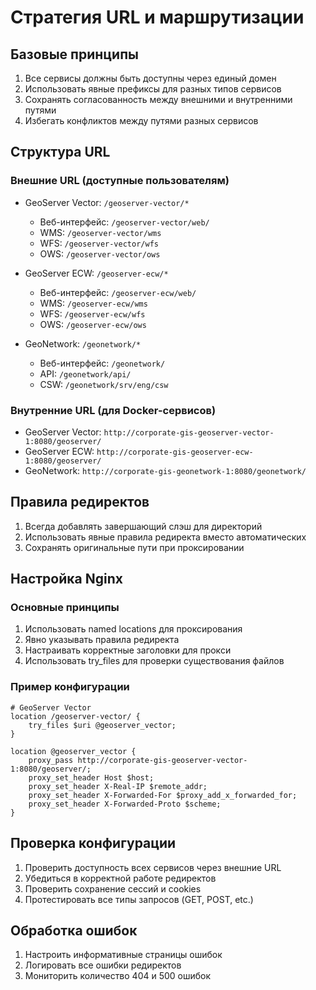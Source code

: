 # Стратегия URL и маршрутизации

## Базовые принципы

1. Все сервисы должны быть доступны через единый домен
2. Использовать явные префиксы для разных типов сервисов
3. Сохранять согласованность между внешними и внутренними путями
4. Избегать конфликтов между путями разных сервисов

## Структура URL

### Внешние URL (доступные пользователям)

- GeoServer Vector: `/geoserver-vector/*`
  - Веб-интерфейс: `/geoserver-vector/web/`
  - WMS: `/geoserver-vector/wms`
  - WFS: `/geoserver-vector/wfs`
  - OWS: `/geoserver-vector/ows`

- GeoServer ECW: `/geoserver-ecw/*`
  - Веб-интерфейс: `/geoserver-ecw/web/`
  - WMS: `/geoserver-ecw/wms`
  - WFS: `/geoserver-ecw/wfs`
  - OWS: `/geoserver-ecw/ows`

- GeoNetwork: `/geonetwork/*`
  - Веб-интерфейс: `/geonetwork/`
  - API: `/geonetwork/api/`
  - CSW: `/geonetwork/srv/eng/csw`

### Внутренние URL (для Docker-сервисов)

- GeoServer Vector: `http://corporate-gis-geoserver-vector-1:8080/geoserver/`
- GeoServer ECW: `http://corporate-gis-geoserver-ecw-1:8080/geoserver/`
- GeoNetwork: `http://corporate-gis-geonetwork-1:8080/geonetwork/`

## Правила редиректов

1. Всегда добавлять завершающий слэш для директорий
2. Использовать явные правила редиректа вместо автоматических
3. Сохранять оригинальные пути при проксировании

## Настройка Nginx

### Основные принципы

1. Использовать named locations для проксирования
2. Явно указывать правила редиректа
3. Настраивать корректные заголовки для прокси
4. Использовать try_files для проверки существования файлов

### Пример конфигурации

```nginx
# GeoServer Vector
location /geoserver-vector/ {
    try_files $uri @geoserver_vector;
}

location @geoserver_vector {
    proxy_pass http://corporate-gis-geoserver-vector-1:8080/geoserver/;
    proxy_set_header Host $host;
    proxy_set_header X-Real-IP $remote_addr;
    proxy_set_header X-Forwarded-For $proxy_add_x_forwarded_for;
    proxy_set_header X-Forwarded-Proto $scheme;
}
```

## Проверка конфигурации

1. Проверить доступность всех сервисов через внешние URL
2. Убедиться в корректной работе редиректов
3. Проверить сохранение сессий и cookies
4. Протестировать все типы запросов (GET, POST, etc.)

## Обработка ошибок

1. Настроить информативные страницы ошибок
2. Логировать все ошибки редиректов
3. Мониторить количество 404 и 500 ошибок 